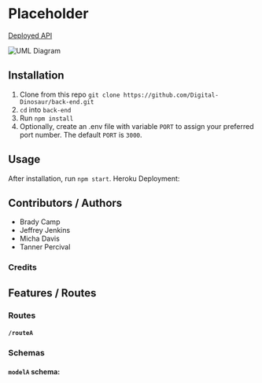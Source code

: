 <!--  This is a template repo -->
# Placeholder

<!-- Insert short overview here, 1 to 3 sentences -->

<!-- Insert links to deploy(s) here -->
[Deployed API](https://my-server.myhost.scam)

<!-- Insert UML diagram here -->
![UML Diagram](./assets/lab-uml.jpg)

## Installation

1. Clone from this repo `git clone https://github.com/Digital-Dinosaur/back-end.git`
2. `cd` into `back-end`
3. Run `npm install`
4. Optionally, create an .env file with variable `PORT` to assign your preferred port number. The default `PORT` is `3000`.

## Usage

After installation, run `npm start`.
Heroku Deployment:

## Contributors / Authors

- Brady Camp
- Jeffrey Jenkins
- Micha Davis
- Tanner Percival

### Credits

<!-- Credits and reference links go here -->

## Features / Routes

### Routes

<!-- Route documentation goes here -->

#### `/routeA`

<!-- Sample for an endpoint below. Refer to sample-README.md for more -->
<!-- - GET : `/magikarp[/:id]`
  - Parameters
    - Optional: an `id` param will specify a single record to return.
  - Response
    - status `200`, and a JSON body which is an array of all records in the table if `id` **is not** present, or a single record if `id` **is** present.
      - body: `{ // refer to schema }`
    - status `500`, `id` param is invalid. -->

### Schemas

#### `modelA` schema:

<!-- 
```js
{
  name: "Golden boy", // Required
  shiny: true // Required
}
``` -->
